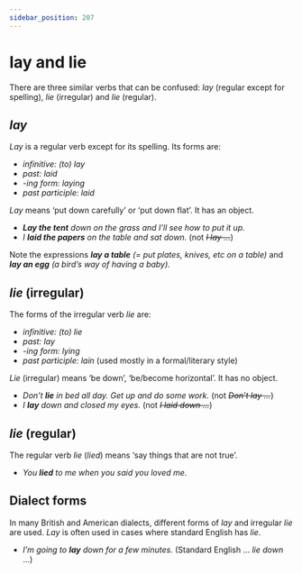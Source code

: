 ```yaml
---
sidebar_position: 207
---
```


# lay and lie

There are three similar verbs that can be confused: *lay* (regular except for spelling), *lie* (irregular) and *lie* (regular).

## *lay*

*Lay* is a regular verb except for its spelling. Its forms are:

- *infinitive: (to) lay*
- *past: laid*
- *\-ing form: laying*
- *past participle: laid*

*Lay* means ‘put down carefully’ or ‘put down flat’. It has an object.

- ***Lay the tent** down on the grass and I’ll see how to put it up.*
- *I **laid the papers** on the table and sat down.* (not *~~I lay …~~*)

Note the expressions ***lay a table** (= put plates, knives, etc on a table)* and ***lay an egg** (a bird’s way of having a baby).*

## *lie* (irregular)

The forms of the irregular verb *lie* are:

- *infinitive: (to) lie*
- *past: lay*
- *\-ing form: lying*
- *past participle: lain* (used mostly in a formal/literary style)

*Lie* (irregular) means ‘be down’, ‘be/become horizontal’. It has no object.

- *Don’t **lie** in bed all day. Get up and do some work.* (not *~~Don’t lay …~~*)
- *I **lay** down and closed my eyes.* (not *~~I laid down …~~*)

## *lie* (regular)

The regular verb *lie* (*lied*) means ‘say things that are not true’.

- *You **lied** to me when you said you loved me.*

## Dialect forms

In many British and American dialects, different forms of *lay* and irregular *lie* are used. *Lay* is often used in cases where standard English has *lie*.

- *I’m going to **lay** down for a few minutes.* (Standard English … *lie down* …)
